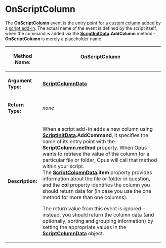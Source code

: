 # OnScriptColumn

The **OnScriptColumn** event is the entry point for a [custom column](/Manual/scripting/example_scripts/adding_a_new_column.md) added by a [script add-in](/Manual/scripting/script_add-ins/README.md). The actual name of the event is defined by the script itself, when the command is added via the **[ScriptInitData](../scripting_objects/scriptinitdata.md).AddColumn** method - **OnScriptColumn** is merely a placeholder name.

<table>
<thead><tr><th>

**Method Name:**</th><th>
OnScriptColumn
</th></tr></thead><tbody><tr><td>

**Argument Type:**</td><td>

**[ScriptColumnData](../scripting_objects/scriptcolumndata.md)**
</td></tr><tr><td>

**Return Type:**</td><td>

*none*
</td></tr><tr><td>

**Description:**</td><td>

When a script add-in adds a new column using **[ScriptInitData](../scripting_objects/scriptinitdata.md).AddCommand**, it specifies the name of its entry point with the **ScriptColumn.method** property. When Opus wants to retrieve the value of the column for a particular file or folder, Opus will call that method within your script.  
The **[ScriptColumnData](../scripting_objects/scriptcolumndata.md).item** property provides information about the file or folder in question, and the **col** property identifies the column you should return data for (in case you use the one method for more than one columns).

The return value from this event is ignored - instead, you should return the column data (and optionally, sorting and grouping information) by setting the appropriate values in the **[ScriptColumnData](../scripting_objects/scriptcolumndata.md)** object.
</td></tr></tbody>
</table>

